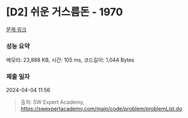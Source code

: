 # [D2] 쉬운 거스름돈 - 1970 

[문제 링크](https://swexpertacademy.com/main/code/problem/problemDetail.do?contestProbId=AV5PsIl6AXIDFAUq) 

### 성능 요약

메모리: 23,888 KB, 시간: 105 ms, 코드길이: 1,044 Bytes

### 제출 일자

2024-04-04 11:56



> 출처: SW Expert Academy, https://swexpertacademy.com/main/code/problem/problemList.do
